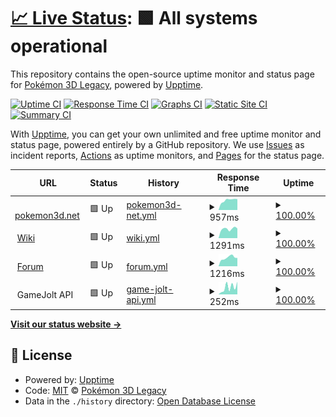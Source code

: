 # [📈 Live Status](https://status.pokemon3d.net): <!--live status--> **🟩 All systems operational**

This repository contains the open-source uptime monitor and status page for [Pokémon 3D Legacy](https://pokemon3d.net/), powered by [Upptime](https://github.com/upptime/upptime).

[![Uptime CI](https://github.com/P3D-Legacy/status.pokemon3d.net/workflows/Uptime%20CI/badge.svg)](https://github.com/P3D-Legacy/status.pokemon3d.net/actions?query=workflow%3A%22Uptime+CI%22)
[![Response Time CI](https://github.com/P3D-Legacy/status.pokemon3d.net/workflows/Response%20Time%20CI/badge.svg)](https://github.com/P3D-Legacy/status.pokemon3d.net/actions?query=workflow%3A%22Response+Time+CI%22)
[![Graphs CI](https://github.com/P3D-Legacy/status.pokemon3d.net/workflows/Graphs%20CI/badge.svg)](https://github.com/P3D-Legacy/status.pokemon3d.net/actions?query=workflow%3A%22Graphs+CI%22)
[![Static Site CI](https://github.com/P3D-Legacy/status.pokemon3d.net/workflows/Static%20Site%20CI/badge.svg)](https://github.com/P3D-Legacy/status.pokemon3d.net/actions?query=workflow%3A%22Static+Site+CI%22)
[![Summary CI](https://github.com/P3D-Legacy/status.pokemon3d.net/workflows/Summary%20CI/badge.svg)](https://github.com/P3D-Legacy/status.pokemon3d.net/actions?query=workflow%3A%22Summary+CI%22)

With [Upptime](https://upptime.js.org), you can get your own unlimited and free uptime monitor and status page, powered entirely by a GitHub repository. We use [Issues](https://github.com/P3D-Legacy/status.pokemon3d.net/issues) as incident reports, [Actions](https://github.com/P3D-Legacy/status.pokemon3d.net/actions) as uptime monitors, and [Pages](https://status.pokemon3d.net) for the status page.

<!--start: status pages-->
<!-- This summary is generated by Upptime (https://github.com/upptime/upptime) -->
<!-- Do not edit this manually, your changes will be overwritten -->
<!-- prettier-ignore -->
| URL | Status | History | Response Time | Uptime |
| --- | ------ | ------- | ------------- | ------ |
| <img alt="" src="https://favicons.githubusercontent.com/pokemon3d.net" height="13"> [pokemon3d.net](https://pokemon3d.net) | 🟩 Up | [pokemon3d-net.yml](https://github.com/P3D-Legacy/status.pokemon3d.net/commits/HEAD/history/pokemon3d-net.yml) | <details><summary><img alt="Response time graph" src="./graphs/pokemon3d-net/response-time-week.png" height="20"> 957ms</summary><br><a href="https://status.pokemon3d.net/history/pokemon3d-net"><img alt="Response time 1540" src="https://img.shields.io/endpoint?url=https%3A%2F%2Fraw.githubusercontent.com%2FP3D-Legacy%2Fstatus.pokemon3d.net%2FHEAD%2Fapi%2Fpokemon3d-net%2Fresponse-time.json"></a><br><a href="https://status.pokemon3d.net/history/pokemon3d-net"><img alt="24-hour response time 781" src="https://img.shields.io/endpoint?url=https%3A%2F%2Fraw.githubusercontent.com%2FP3D-Legacy%2Fstatus.pokemon3d.net%2FHEAD%2Fapi%2Fpokemon3d-net%2Fresponse-time-day.json"></a><br><a href="https://status.pokemon3d.net/history/pokemon3d-net"><img alt="7-day response time 957" src="https://img.shields.io/endpoint?url=https%3A%2F%2Fraw.githubusercontent.com%2FP3D-Legacy%2Fstatus.pokemon3d.net%2FHEAD%2Fapi%2Fpokemon3d-net%2Fresponse-time-week.json"></a><br><a href="https://status.pokemon3d.net/history/pokemon3d-net"><img alt="30-day response time 948" src="https://img.shields.io/endpoint?url=https%3A%2F%2Fraw.githubusercontent.com%2FP3D-Legacy%2Fstatus.pokemon3d.net%2FHEAD%2Fapi%2Fpokemon3d-net%2Fresponse-time-month.json"></a><br><a href="https://status.pokemon3d.net/history/pokemon3d-net"><img alt="1-year response time 1540" src="https://img.shields.io/endpoint?url=https%3A%2F%2Fraw.githubusercontent.com%2FP3D-Legacy%2Fstatus.pokemon3d.net%2FHEAD%2Fapi%2Fpokemon3d-net%2Fresponse-time-year.json"></a></details> | <details><summary><a href="https://status.pokemon3d.net/history/pokemon3d-net">100.00%</a></summary><a href="https://status.pokemon3d.net/history/pokemon3d-net"><img alt="All-time uptime 99.74%" src="https://img.shields.io/endpoint?url=https%3A%2F%2Fraw.githubusercontent.com%2FP3D-Legacy%2Fstatus.pokemon3d.net%2FHEAD%2Fapi%2Fpokemon3d-net%2Fuptime.json"></a><br><a href="https://status.pokemon3d.net/history/pokemon3d-net"><img alt="24-hour uptime 100.00%" src="https://img.shields.io/endpoint?url=https%3A%2F%2Fraw.githubusercontent.com%2FP3D-Legacy%2Fstatus.pokemon3d.net%2FHEAD%2Fapi%2Fpokemon3d-net%2Fuptime-day.json"></a><br><a href="https://status.pokemon3d.net/history/pokemon3d-net"><img alt="7-day uptime 100.00%" src="https://img.shields.io/endpoint?url=https%3A%2F%2Fraw.githubusercontent.com%2FP3D-Legacy%2Fstatus.pokemon3d.net%2FHEAD%2Fapi%2Fpokemon3d-net%2Fuptime-week.json"></a><br><a href="https://status.pokemon3d.net/history/pokemon3d-net"><img alt="30-day uptime 99.66%" src="https://img.shields.io/endpoint?url=https%3A%2F%2Fraw.githubusercontent.com%2FP3D-Legacy%2Fstatus.pokemon3d.net%2FHEAD%2Fapi%2Fpokemon3d-net%2Fuptime-month.json"></a><br><a href="https://status.pokemon3d.net/history/pokemon3d-net"><img alt="1-year uptime 99.74%" src="https://img.shields.io/endpoint?url=https%3A%2F%2Fraw.githubusercontent.com%2FP3D-Legacy%2Fstatus.pokemon3d.net%2FHEAD%2Fapi%2Fpokemon3d-net%2Fuptime-year.json"></a></details>
| <img alt="" src="https://favicons.githubusercontent.com/wiki.pokemon3d.net" height="13"> [Wiki](https://wiki.pokemon3d.net) | 🟩 Up | [wiki.yml](https://github.com/P3D-Legacy/status.pokemon3d.net/commits/HEAD/history/wiki.yml) | <details><summary><img alt="Response time graph" src="./graphs/wiki/response-time-week.png" height="20"> 1291ms</summary><br><a href="https://status.pokemon3d.net/history/wiki"><img alt="Response time 1263" src="https://img.shields.io/endpoint?url=https%3A%2F%2Fraw.githubusercontent.com%2FP3D-Legacy%2Fstatus.pokemon3d.net%2FHEAD%2Fapi%2Fwiki%2Fresponse-time.json"></a><br><a href="https://status.pokemon3d.net/history/wiki"><img alt="24-hour response time 1852" src="https://img.shields.io/endpoint?url=https%3A%2F%2Fraw.githubusercontent.com%2FP3D-Legacy%2Fstatus.pokemon3d.net%2FHEAD%2Fapi%2Fwiki%2Fresponse-time-day.json"></a><br><a href="https://status.pokemon3d.net/history/wiki"><img alt="7-day response time 1291" src="https://img.shields.io/endpoint?url=https%3A%2F%2Fraw.githubusercontent.com%2FP3D-Legacy%2Fstatus.pokemon3d.net%2FHEAD%2Fapi%2Fwiki%2Fresponse-time-week.json"></a><br><a href="https://status.pokemon3d.net/history/wiki"><img alt="30-day response time 1272" src="https://img.shields.io/endpoint?url=https%3A%2F%2Fraw.githubusercontent.com%2FP3D-Legacy%2Fstatus.pokemon3d.net%2FHEAD%2Fapi%2Fwiki%2Fresponse-time-month.json"></a><br><a href="https://status.pokemon3d.net/history/wiki"><img alt="1-year response time 1263" src="https://img.shields.io/endpoint?url=https%3A%2F%2Fraw.githubusercontent.com%2FP3D-Legacy%2Fstatus.pokemon3d.net%2FHEAD%2Fapi%2Fwiki%2Fresponse-time-year.json"></a></details> | <details><summary><a href="https://status.pokemon3d.net/history/wiki">100.00%</a></summary><a href="https://status.pokemon3d.net/history/wiki"><img alt="All-time uptime 100.00%" src="https://img.shields.io/endpoint?url=https%3A%2F%2Fraw.githubusercontent.com%2FP3D-Legacy%2Fstatus.pokemon3d.net%2FHEAD%2Fapi%2Fwiki%2Fuptime.json"></a><br><a href="https://status.pokemon3d.net/history/wiki"><img alt="24-hour uptime 100.00%" src="https://img.shields.io/endpoint?url=https%3A%2F%2Fraw.githubusercontent.com%2FP3D-Legacy%2Fstatus.pokemon3d.net%2FHEAD%2Fapi%2Fwiki%2Fuptime-day.json"></a><br><a href="https://status.pokemon3d.net/history/wiki"><img alt="7-day uptime 100.00%" src="https://img.shields.io/endpoint?url=https%3A%2F%2Fraw.githubusercontent.com%2FP3D-Legacy%2Fstatus.pokemon3d.net%2FHEAD%2Fapi%2Fwiki%2Fuptime-week.json"></a><br><a href="https://status.pokemon3d.net/history/wiki"><img alt="30-day uptime 100.00%" src="https://img.shields.io/endpoint?url=https%3A%2F%2Fraw.githubusercontent.com%2FP3D-Legacy%2Fstatus.pokemon3d.net%2FHEAD%2Fapi%2Fwiki%2Fuptime-month.json"></a><br><a href="https://status.pokemon3d.net/history/wiki"><img alt="1-year uptime 100.00%" src="https://img.shields.io/endpoint?url=https%3A%2F%2Fraw.githubusercontent.com%2FP3D-Legacy%2Fstatus.pokemon3d.net%2FHEAD%2Fapi%2Fwiki%2Fuptime-year.json"></a></details>
| <img alt="" src="https://favicons.githubusercontent.com/forum.pokemon3d.net" height="13"> [Forum](https://forum.pokemon3d.net) | 🟩 Up | [forum.yml](https://github.com/P3D-Legacy/status.pokemon3d.net/commits/HEAD/history/forum.yml) | <details><summary><img alt="Response time graph" src="./graphs/forum/response-time-week.png" height="20"> 1216ms</summary><br><a href="https://status.pokemon3d.net/history/forum"><img alt="Response time 1066" src="https://img.shields.io/endpoint?url=https%3A%2F%2Fraw.githubusercontent.com%2FP3D-Legacy%2Fstatus.pokemon3d.net%2FHEAD%2Fapi%2Fforum%2Fresponse-time.json"></a><br><a href="https://status.pokemon3d.net/history/forum"><img alt="24-hour response time 863" src="https://img.shields.io/endpoint?url=https%3A%2F%2Fraw.githubusercontent.com%2FP3D-Legacy%2Fstatus.pokemon3d.net%2FHEAD%2Fapi%2Fforum%2Fresponse-time-day.json"></a><br><a href="https://status.pokemon3d.net/history/forum"><img alt="7-day response time 1216" src="https://img.shields.io/endpoint?url=https%3A%2F%2Fraw.githubusercontent.com%2FP3D-Legacy%2Fstatus.pokemon3d.net%2FHEAD%2Fapi%2Fforum%2Fresponse-time-week.json"></a><br><a href="https://status.pokemon3d.net/history/forum"><img alt="30-day response time 1121" src="https://img.shields.io/endpoint?url=https%3A%2F%2Fraw.githubusercontent.com%2FP3D-Legacy%2Fstatus.pokemon3d.net%2FHEAD%2Fapi%2Fforum%2Fresponse-time-month.json"></a><br><a href="https://status.pokemon3d.net/history/forum"><img alt="1-year response time 1066" src="https://img.shields.io/endpoint?url=https%3A%2F%2Fraw.githubusercontent.com%2FP3D-Legacy%2Fstatus.pokemon3d.net%2FHEAD%2Fapi%2Fforum%2Fresponse-time-year.json"></a></details> | <details><summary><a href="https://status.pokemon3d.net/history/forum">100.00%</a></summary><a href="https://status.pokemon3d.net/history/forum"><img alt="All-time uptime 100.00%" src="https://img.shields.io/endpoint?url=https%3A%2F%2Fraw.githubusercontent.com%2FP3D-Legacy%2Fstatus.pokemon3d.net%2FHEAD%2Fapi%2Fforum%2Fuptime.json"></a><br><a href="https://status.pokemon3d.net/history/forum"><img alt="24-hour uptime 100.00%" src="https://img.shields.io/endpoint?url=https%3A%2F%2Fraw.githubusercontent.com%2FP3D-Legacy%2Fstatus.pokemon3d.net%2FHEAD%2Fapi%2Fforum%2Fuptime-day.json"></a><br><a href="https://status.pokemon3d.net/history/forum"><img alt="7-day uptime 100.00%" src="https://img.shields.io/endpoint?url=https%3A%2F%2Fraw.githubusercontent.com%2FP3D-Legacy%2Fstatus.pokemon3d.net%2FHEAD%2Fapi%2Fforum%2Fuptime-week.json"></a><br><a href="https://status.pokemon3d.net/history/forum"><img alt="30-day uptime 100.00%" src="https://img.shields.io/endpoint?url=https%3A%2F%2Fraw.githubusercontent.com%2FP3D-Legacy%2Fstatus.pokemon3d.net%2FHEAD%2Fapi%2Fforum%2Fuptime-month.json"></a><br><a href="https://status.pokemon3d.net/history/forum"><img alt="1-year uptime 100.00%" src="https://img.shields.io/endpoint?url=https%3A%2F%2Fraw.githubusercontent.com%2FP3D-Legacy%2Fstatus.pokemon3d.net%2FHEAD%2Fapi%2Fforum%2Fuptime-year.json"></a></details>
| <img alt="" src="https://favicons.githubusercontent.com/api.gamejolt.com" height="13"> GameJolt API | 🟩 Up | [game-jolt-api.yml](https://github.com/P3D-Legacy/status.pokemon3d.net/commits/HEAD/history/game-jolt-api.yml) | <details><summary><img alt="Response time graph" src="./graphs/game-jolt-api/response-time-week.png" height="20"> 252ms</summary><br><a href="https://status.pokemon3d.net/history/game-jolt-api"><img alt="Response time 254" src="https://img.shields.io/endpoint?url=https%3A%2F%2Fraw.githubusercontent.com%2FP3D-Legacy%2Fstatus.pokemon3d.net%2FHEAD%2Fapi%2Fgame-jolt-api%2Fresponse-time.json"></a><br><a href="https://status.pokemon3d.net/history/game-jolt-api"><img alt="24-hour response time 80" src="https://img.shields.io/endpoint?url=https%3A%2F%2Fraw.githubusercontent.com%2FP3D-Legacy%2Fstatus.pokemon3d.net%2FHEAD%2Fapi%2Fgame-jolt-api%2Fresponse-time-day.json"></a><br><a href="https://status.pokemon3d.net/history/game-jolt-api"><img alt="7-day response time 252" src="https://img.shields.io/endpoint?url=https%3A%2F%2Fraw.githubusercontent.com%2FP3D-Legacy%2Fstatus.pokemon3d.net%2FHEAD%2Fapi%2Fgame-jolt-api%2Fresponse-time-week.json"></a><br><a href="https://status.pokemon3d.net/history/game-jolt-api"><img alt="30-day response time 272" src="https://img.shields.io/endpoint?url=https%3A%2F%2Fraw.githubusercontent.com%2FP3D-Legacy%2Fstatus.pokemon3d.net%2FHEAD%2Fapi%2Fgame-jolt-api%2Fresponse-time-month.json"></a><br><a href="https://status.pokemon3d.net/history/game-jolt-api"><img alt="1-year response time 254" src="https://img.shields.io/endpoint?url=https%3A%2F%2Fraw.githubusercontent.com%2FP3D-Legacy%2Fstatus.pokemon3d.net%2FHEAD%2Fapi%2Fgame-jolt-api%2Fresponse-time-year.json"></a></details> | <details><summary><a href="https://status.pokemon3d.net/history/game-jolt-api">100.00%</a></summary><a href="https://status.pokemon3d.net/history/game-jolt-api"><img alt="All-time uptime 99.89%" src="https://img.shields.io/endpoint?url=https%3A%2F%2Fraw.githubusercontent.com%2FP3D-Legacy%2Fstatus.pokemon3d.net%2FHEAD%2Fapi%2Fgame-jolt-api%2Fuptime.json"></a><br><a href="https://status.pokemon3d.net/history/game-jolt-api"><img alt="24-hour uptime 100.00%" src="https://img.shields.io/endpoint?url=https%3A%2F%2Fraw.githubusercontent.com%2FP3D-Legacy%2Fstatus.pokemon3d.net%2FHEAD%2Fapi%2Fgame-jolt-api%2Fuptime-day.json"></a><br><a href="https://status.pokemon3d.net/history/game-jolt-api"><img alt="7-day uptime 100.00%" src="https://img.shields.io/endpoint?url=https%3A%2F%2Fraw.githubusercontent.com%2FP3D-Legacy%2Fstatus.pokemon3d.net%2FHEAD%2Fapi%2Fgame-jolt-api%2Fuptime-week.json"></a><br><a href="https://status.pokemon3d.net/history/game-jolt-api"><img alt="30-day uptime 100.00%" src="https://img.shields.io/endpoint?url=https%3A%2F%2Fraw.githubusercontent.com%2FP3D-Legacy%2Fstatus.pokemon3d.net%2FHEAD%2Fapi%2Fgame-jolt-api%2Fuptime-month.json"></a><br><a href="https://status.pokemon3d.net/history/game-jolt-api"><img alt="1-year uptime 99.89%" src="https://img.shields.io/endpoint?url=https%3A%2F%2Fraw.githubusercontent.com%2FP3D-Legacy%2Fstatus.pokemon3d.net%2FHEAD%2Fapi%2Fgame-jolt-api%2Fuptime-year.json"></a></details>

<!--end: status pages-->

[**Visit our status website →**](https://status.pokemon3d.net)

## 📄 License

- Powered by: [Upptime](https://github.com/upptime/upptime)
- Code: [MIT](./LICENSE) © [Pokémon 3D Legacy](https://pokemon3d.net/)
- Data in the `./history` directory: [Open Database License](https://opendatacommons.org/licenses/odbl/1-0/)
